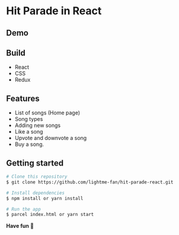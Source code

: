 # Hit Parade in React

## Demo

## Build

- React
- CSS
- Redux

## Features

- List of songs (Home page)
- Song types
- Adding new songs
- Like a song
- Upvote and downvote a song
- Buy a song.

## Getting started

```bash
# Clone this repository
$ git clone https://github.com/lightme-fan/hit-parade-react.git

# Install dependencies
$ npm install or yarn install

# Run the app
$ parcel index.html or yarn start
```

**Have fun** 🚀
